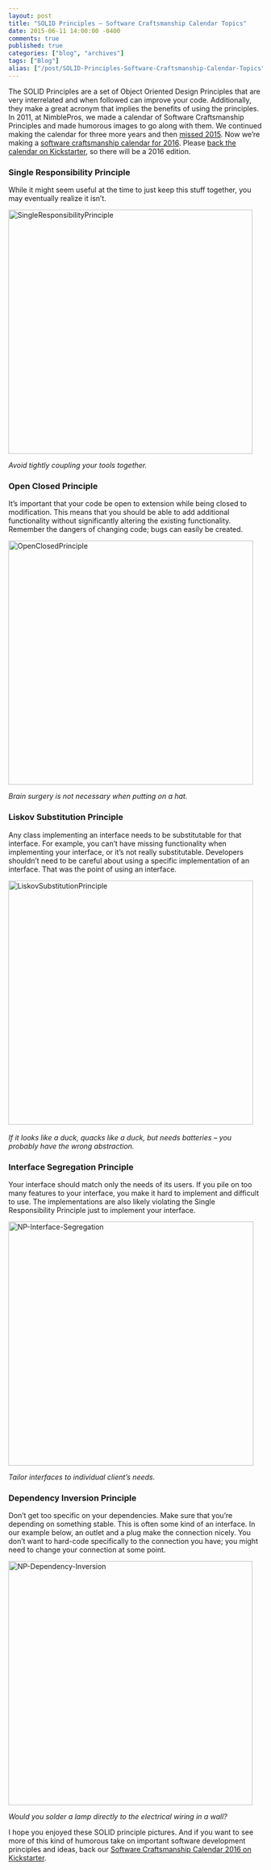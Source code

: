 ```yaml
---
layout: post
title: "SOLID Principles – Software Craftsmanship Calendar Topics"
date: 2015-06-11 14:00:00 -0400
comments: true
published: true
categories: ["blog", "archives"]
tags: ["Blog"]
alias: ["/post/SOLID-Principles-Software-Craftsmanship-Calendar-Topics", "/post/solid-principles-software-craftsmanship-calendar-topics"]
---
```

<!-- more -->

<p>The SOLID Principles are a set of Object Oriented Design Principles that are very interrelated and when followed can improve your code. Additionally, they make a great acronym that implies the benefits of using the principles. In 2011, at NimblePros, we made a calendar of Software Craftsmanship Principles and made humorous images to go along with them. We continued making the calendar for three more years and then <a href="http://brendan.enrick.com/post/2015-Software-Craftsmanship-Calendar" target="_blank">missed 2015</a>. Now we’re making a <a href="http://brendan.enrick.com/post/2016-Software-Craftsmanship-Calendar" target="_blank">software craftsmanship calendar for 2016</a>. Please <a href="https://www.kickstarter.com/projects/988315286/software-craftsmanship-calendar-2016" target="_blank">back the calendar on Kickstarter</a>, so there will be a 2016 edition.</p> <h3>Single Responsibility Principle</h3> <p>While it might seem useful at the time to just keep this stuff together, you may eventually realize it isn’t.</p> <p><a href="http://brendan.enrick.com/image.axd?picture=SingleResponsibilityPrinciple.jpg"><img title="SingleResponsibilityPrinciple" style="border-left-width: 0px; border-right-width: 0px; border-bottom-width: 0px; display: inline; border-top-width: 0px" border="0" alt="SingleResponsibilityPrinciple" src="http://brendan.enrick.com/image.axd?picture=SingleResponsibilityPrinciple_thumb.jpg" width="484" height="484"></a> </p> <p><em>Avoid tightly coupling your tools together.</em></p> <h3>Open Closed Principle</h3> <p>It’s important that your code be open to extension while being closed to modification. This means that you should be able to add additional functionality without significantly altering the existing functionality. Remember the dangers of changing code; bugs can easily be created.</p> <p><a href="http://brendan.enrick.com/image.axd?picture=OpenClosedPrinciple.jpg"><img title="OpenClosedPrinciple" style="border-left-width: 0px; border-right-width: 0px; border-bottom-width: 0px; display: inline; border-top-width: 0px" border="0" alt="OpenClosedPrinciple" src="http://brendan.enrick.com/image.axd?picture=OpenClosedPrinciple_thumb.jpg" width="485" height="484"></a> </p> <p><em>Brain surgery is not necessary when putting on a hat.</em></p> <h3>Liskov Substitution Principle</h3> <p>Any class implementing an interface needs to be substitutable for that interface. For example, you can’t have missing functionality when implementing your interface, or it’s not really substitutable. Developers shouldn’t need to be careful about using a specific implementation of an interface. That was the point of using an interface.</p> <p><a href="http://brendan.enrick.com/image.axd?picture=LiskovSubstitutionPrinciple.jpg"><img title="LiskovSubstitutionPrinciple" style="border-left-width: 0px; border-right-width: 0px; border-bottom-width: 0px; display: inline; border-top-width: 0px" border="0" alt="LiskovSubstitutionPrinciple" src="http://brendan.enrick.com/image.axd?picture=LiskovSubstitutionPrinciple_thumb.jpg" width="485" height="484"></a>&nbsp;</p> <p><em>If it looks like a duck, quacks like a duck, but needs batteries – you probably have the wrong abstraction.</em></p> <h3>Interface Segregation Principle</h3> <p>Your interface should match only the needs of its users. If you pile on too many features to your interface, you make it hard to implement and difficult to use. The implementations are also likely violating the Single Responsibility Principle just to implement your interface.</p> <p><a href="http://brendan.enrick.com/image.axd?picture=NP-Interface-Segregation_1.jpg"><img title="NP-Interface-Segregation" style="border-top: 0px; border-right: 0px; border-bottom: 0px; border-left: 0px; display: inline" border="0" alt="NP-Interface-Segregation" src="http://brendan.enrick.com/image.axd?picture=NP-Interface-Segregation_thumb_1.jpg" width="486" height="484"></a> </p> <p><em>Tailor interfaces to individual client’s needs.</em></p> <h3>Dependency Inversion Principle</h3> <p>Don’t get too specific on your dependencies. Make sure that you’re depending on something stable. This is often some kind of an interface. In our example below, an outlet and a plug make the connection nicely. You don’t want to hard-code specifically to the connection you have; you might need to change your connection at some point.</p> <p><a href="http://brendan.enrick.com/image.axd?picture=NP-Dependency-Inversion.jpg"><img title="NP-Dependency-Inversion" style="border-top: 0px; border-right: 0px; border-bottom: 0px; border-left: 0px; display: inline" border="0" alt="NP-Dependency-Inversion" src="http://brendan.enrick.com/image.axd?picture=NP-Dependency-Inversion_thumb.jpg" width="484" height="484"></a> </p> <p></p> <p></p> <p></p> <p></p> <p></p> <p><em>Would you solder a lamp directly to the electrical wiring in a wall?</em></p> <p>I hope you enjoyed these SOLID principle pictures. And if you want to see more of this kind of humorous take on important software development principles and ideas, back our <a href="https://www.kickstarter.com/projects/988315286/software-craftsmanship-calendar-2016" target="_blank">Software Craftsmanship Calendar 2016 on Kickstarter</a>.</p>
